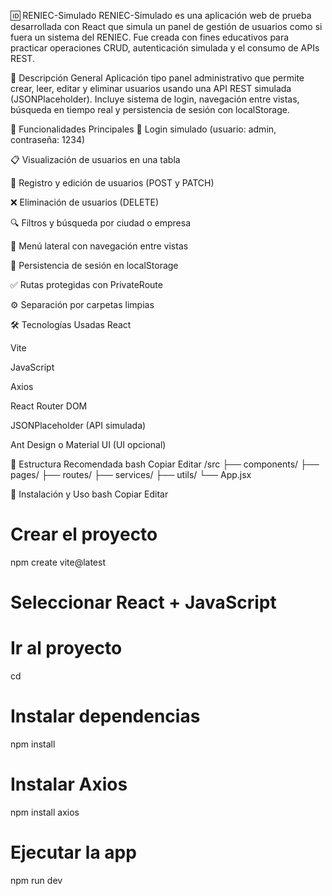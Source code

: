 🆔 RENIEC-Simulado
RENIEC-Simulado es una aplicación web de prueba desarrollada con React que simula un panel de gestión de usuarios como si fuera un sistema del RENIEC. Fue creada con fines educativos para practicar operaciones CRUD, autenticación simulada y el consumo de APIs REST.

📌 Descripción General
Aplicación tipo panel administrativo que permite crear, leer, editar y eliminar usuarios usando una API REST simulada (JSONPlaceholder). Incluye sistema de login, navegación entre vistas, búsqueda en tiempo real y persistencia de sesión con localStorage.

🚀 Funcionalidades Principales
🔐 Login simulado (usuario: admin, contraseña: 1234)

📋 Visualización de usuarios en una tabla

📝 Registro y edición de usuarios (POST y PATCH)

❌ Eliminación de usuarios (DELETE)

🔍 Filtros y búsqueda por ciudad o empresa

📁 Menú lateral con navegación entre vistas

💾 Persistencia de sesión en localStorage

✅ Rutas protegidas con PrivateRoute

⚙️ Separación por carpetas limpias

🛠️ Tecnologías Usadas
React

Vite

JavaScript

Axios

React Router DOM

JSONPlaceholder (API simulada)

Ant Design o Material UI (UI opcional)


📂 Estructura Recomendada
bash
Copiar
Editar
/src
 ├── components/
 ├── pages/
 ├── routes/
 ├── services/
 ├── utils/
 └── App.jsx


 🔄 Instalación y Uso
bash
Copiar
Editar
# Crear el proyecto
npm create vite@latest

# Seleccionar React + JavaScript

# Ir al proyecto
cd <nombre-del-proyecto>

# Instalar dependencias
npm install

# Instalar Axios
npm install axios

# Ejecutar la app
npm run dev

